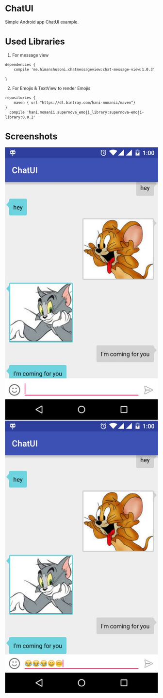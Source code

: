 # ChatUI
Simple Android app ChatUI example. 

# Used Libraries
1) For message view
 
``` 
dependencies {
    compile 'me.himanshusoni.chatmessageview:chat-message-view:1.0.3'
    
}
```

2) For Emojis & TextView to render Emojis

```
repositories {
    maven { url "https://dl.bintray.com/hani-momanii/maven"}
}
  compile 'hani.momanii.supernova_emoji_library:supernova-emoji-library:0.0.2'
```  
  
# Screenshots 
![alt tag](https://github.com/TdevM/ChatUI/blob/master/app/src/1.jpeg)
![alt tag](https://github.com/TdevM/ChatUI/blob/master/app/src/2.jpeg)

